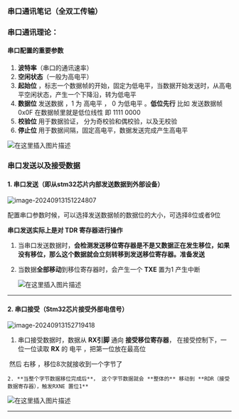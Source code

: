 ### 串口通讯笔记（全双工传输）



### 串口通讯理论：



#### 串口配置的重要参数

1. **波特率**（串口的通讯速率）
2. **空闲状态**（一般为高电平）
3. **起始位**  ，标志一个数据帧的开始，固定为低电平，当数据开始发送时，从高电平空闲状态，产生一个下降沿，转为低电平
4. **数据位**  发送数据 ，1 为 高电平 ， 0 为低电平 。**低位先行** 比如 发送数据帧0x0F 在数据帧里就是低位线性 即 1111 0000
5. **校验位** 用于数据验证，  分为奇校验和偶校验，以及无校验
6. **停止位** 用于数据间隔，固定高电平，数据发送完成产生高电平


![在这里插入图片描述](https://i-blog.csdnimg.cn/blog_migrate/1c238186f5d84481fcbdff889a58d591.png)



### 串口发送以及接受数据



#### **1. 串口发送（即从stm32芯片内部发送数据到外部设备）**



![image-20240913151224807](C:\Users\Administrator\AppData\Roaming\Typora\typora-user-images\image-20240913151224807.png)

配置串口参数时候，可以选择发送数据帧的数据位的大小，可选择8位或者9位

**串口发送实际上是对  TDR 寄存器进行操作**

1. 当串口发送数据时，**会检测发送移位寄存器是不是又数据正在发生移位，如果没有移位，那么这个数据就会立刻转移到发送移位寄存器。准备发送**

2. 当数据**全部移动**到移位寄存器时，会产生一个 **TXE** 置为1 产生中断

   

   ![在这里插入图片描述](https://i-blog.csdnimg.cn/blog_migrate/6262a9d1aa02ada1eeb1608228413073.png)

------



#### 2. 串口接受（Stm32芯片接受外部电信号）

![image-20240913152719418](C:\Users\Administrator\AppData\Roaming\Typora\typora-user-images\image-20240913152719418.png)

1. 串口接受数据时，数据从 **RX引脚** 通向 **接受移位寄存器**， 在接受控制下，一位一位读取 **RX** 的 电平 ，把第一位放在最高位

​         然后 右移 ，移位8次就接收到一个字节了

    2. **当整个字节数据移位完成后**， 这个字节数据就会 **整体的** 移动到 **RDR（接受数据寄存器），触发RXNE 置位1**



![在这里插入图片描述](https://i-blog.csdnimg.cn/blog_migrate/42680dfa3d959a8c83cfb969e65a9b42.png)



------

